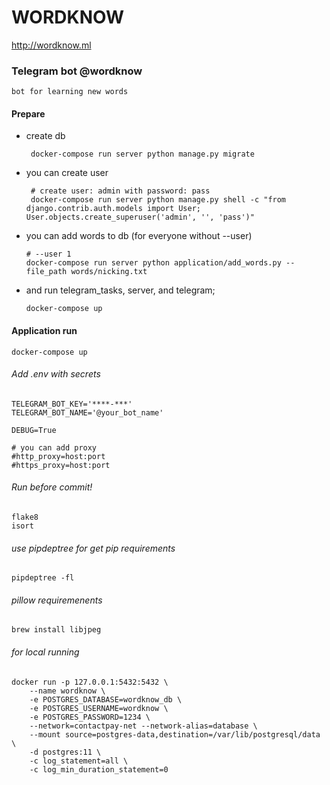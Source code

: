 # WORDKNOW

http://wordknow.ml

### Telegram bot @wordknow

    bot for learning new words

#### Prepare

 * create db

        docker-compose run server python manage.py migrate

 * you can create user
 
        # create user: admin with password: pass
        docker-compose run server python manage.py shell -c "from django.contrib.auth.models import User; User.objects.create_superuser('admin', '', 'pass')"

     
  * you can add words to db (for everyone without --user)
        
        # --user 1
        docker-compose run server python application/add_words.py --file_path words/nicking.txt
     
  * and run telegram_tasks, server, and telegram;
        
        docker-compose up
 
#### Application run

    docker-compose up
 
###### Add .env with secrets
    
    TELEGRAM_BOT_KEY='****-***'
    TELEGRAM_BOT_NAME='@your_bot_name'

    DEBUG=True

    # you can add proxy
    #http_proxy=host:port
    #https_proxy=host:port


###### Run before commit!

    flake8
    isort

###### use pipdeptree for get pip requirements

    pipdeptree -fl

###### pillow requiremenents

    brew install libjpeg

###### for local running

```shell script
docker run -p 127.0.0.1:5432:5432 \
    --name wordknow \
    -e POSTGRES_DATABASE=wordknow_db \ 
    -e POSTGRES_USERNAME=wordknow \ 
    -e POSTGRES_PASSWORD=1234 \ 
    --network=contactpay-net --network-alias=database \
    --mount source=postgres-data,destination=/var/lib/postgresql/data \
    -d postgres:11 \
    -c log_statement=all \
    -c log_min_duration_statement=0
```
